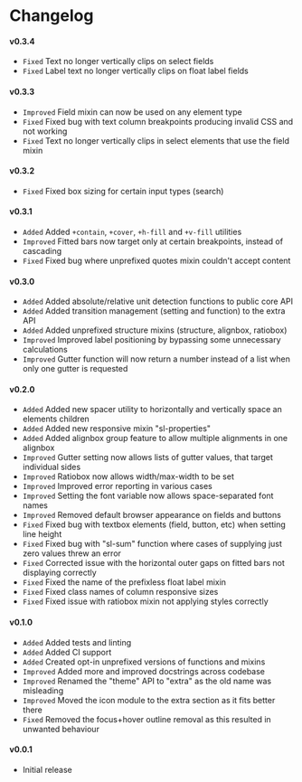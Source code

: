 # Changelog

#### v0.3.4
- `Fixed` Text no longer vertically clips on select fields
- `Fixed` Label text no longer vertically clips on float label fields

#### v0.3.3
- `Improved` Field mixin can now be used on any element type
- `Fixed` Fixed bug with text column breakpoints producing invalid CSS and not working
- `Fixed` Text no longer vertically clips in select elements that use the field mixin

#### v0.3.2
- `Fixed` Fixed box sizing for certain input types (search)

#### v0.3.1
- `Added` Added `+contain`, `+cover`, `+h-fill` and `+v-fill` utilities
- `Improved` Fitted bars now target only at certain breakpoints, instead of cascading
- `Fixed` Fixed bug where unprefixed quotes mixin couldn't accept content

#### v0.3.0

- `Added` Added absolute/relative unit detection functions to public core API
- `Added` Added transition management (setting and function) to the extra API
- `Added` Added unprefixed structure mixins (structure, alignbox, ratiobox)
- `Improved` Improved label positioning by bypassing some unnecessary calculations
- `Improved` Gutter function will now return a number instead of a list when only one gutter is requested

#### v0.2.0
- `Added` Added new spacer utility to horizontally and vertically space an elements children
- `Added` Added new responsive mixin "sl-properties"
- `Added` Added alignbox group feature to allow multiple alignments in one alignbox
- `Improved` Gutter setting now allows lists of gutter values, that target individual sides
- `Improved` Ratiobox now allows width/max-width to be set
- `Improved` Improved error reporting in various cases
- `Improved` Setting the font variable now allows space-separated font names
- `Improved` Removed default browser appearance on fields and buttons
- `Fixed` Fixed bug with textbox elements (field, button, etc) when setting line height
- `Fixed` Fixed bug with "sl-sum" function where cases of supplying just zero values threw an error
- `Fixed` Corrected issue with the horizontal outer gaps on fitted bars not displaying correctly
- `Fixed` Fixed the name of the prefixless float label mixin
- `Fixed` Fixed class names of column responsive sizes
- `Fixed` Fixed issue with ratiobox mixin not applying styles correctly

#### v0.1.0
- `Added` Added tests and linting
- `Added` Added CI support
- `Added` Created opt-in unprefixed versions of functions and mixins
- `Improved` Added more and improved docstrings across codebase
- `Improved` Renamed the "theme" API to "extra" as the old name was misleading
- `Improved` Moved the icon module to the extra section as it fits better there
- `Fixed` Removed the focus+hover outline removal as this resulted in unwanted behaviour

#### v0.0.1
- Initial release
